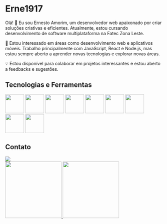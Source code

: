 #  Erne1917

Olá! 👋 Eu sou Ernesto Amorim, um desenvolvedor web apaixonado por criar soluções criativas e eficientes. Atualmente, estou cursando desenvolvimento de software multiplataforma na Fatec Zona Leste.

🚀 Estou interessado em áreas como desenvolvimento web e aplicativos móveis. Trabalho principalmente com JavaScript, React e Node.js, mas estou sempre aberto a aprender novas tecnologias e explorar novas áreas.

💡 Estou disponível para colaborar em projetos interessantes e estou aberto a feedbacks e sugestões.


## Tecnologias e Ferramentas

<div display="flex">
<img width="60px" src="https://cdn.jsdelivr.net/gh/devicons/devicon@latest/icons/html5/html5-original-wordmark.svg" />
          
<img width="60px" src="https://cdn.jsdelivr.net/gh/devicons/devicon@latest/icons/css3/css3-original.svg" />
          
<img width="60px" src="https://cdn.jsdelivr.net/gh/devicons/devicon@latest/icons/javascript/javascript-original.svg" />
          
<img width="60px" src="https://cdn.jsdelivr.net/gh/devicons/devicon@latest/icons/react/react-original-wordmark.svg" />
          
<img width="60px" src="https://cdn.jsdelivr.net/gh/devicons/devicon@latest/icons/nodejs/nodejs-original-wordmark.svg" />
          
<img width="60px" src="https://cdn.jsdelivr.net/gh/devicons/devicon@latest/icons/npm/npm-original-wordmark.svg" />

<img width="60px" src="https://cdn.jsdelivr.net/gh/devicons/devicon@latest/icons/androidstudio/androidstudio-original.svg" />
          
<img width="60px" src="https://cdn.jsdelivr.net/gh/devicons/devicon@latest/icons/kotlin/kotlin-original.svg" />

<img width="60px" src="https://cdn.jsdelivr.net/gh/devicons/devicon@latest/icons/git/git-plain-wordmark.svg" />
</div>

## Contato

<div>
<a href="https://www.linkedin.com/in/ernesto-amorim-bb7525212/" target="_blank"><img loading="lazy" src="https://img.shields.io/badge/-LinkedIn-%230077B5?style=for-the-badge&logo=linkedin&logoColor=white" target="_blank"></a>   
</div>



<div>
<a href="https://github.com/seu-usuário-aqui">
<img loading="lazy" height="180em" src="https://github-readme-stats.vercel.app/api/top-langs/?Erne1984&layout=compact&langs_count=7&theme=dracula"/>
<img loading="lazy" height="180em" src="https://github-readme-stats.vercel.app/api?username=Erne1984&show_icons=true&theme=dracula&include_all_commits=true&count_private=true"/>
</div>